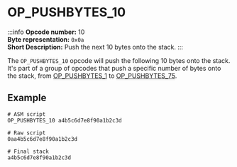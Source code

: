 # OP_PUSHBYTES_10
:::info
**Opcode number:** 10  
**Byte representation:** `0x0a`  
**Short Description:** Push the next 10 bytes onto the stack. 
:::

The `OP_PUSHBYTES_10` opcode will push the following 10 bytes onto the stack. It's part of a group of opcodes that push a specific number of bytes onto the stack, from [OP_PUSHBYTES_1](./OP_PUSHBYTES_1.md) to [OP_PUSHBYTES_75](./OP_PUSHBYTES_75.md).

## Example
```shell
# ASM script
OP_PUSHBYTES_10 a4b5c6d7e8f90a1b2c3d

# Raw script
0aa4b5c6d7e8f90a1b2c3d

# Final stack
a4b5c6d7e8f90a1b2c3d
```

